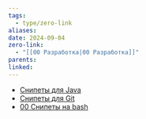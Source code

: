 ```yaml
---
tags:
  - type/zero-link
aliases: 
date: 2024-09-04
zero-link:
  - "[[00 Разработка|00 Разработка]]"
parents: 
linked: 
---
```

- [Снипеты для Java](00%20Снипеты%20для%20Java.md)
- [Снипеты для Git](00%20Снипеты%20для%20Git.md)
- [00 Снипеты на bash](00%20Снипеты%20на%20bash.md)